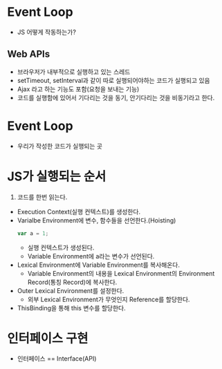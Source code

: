 # Event Loop

- JS 어떻게 작동하는가?

## Web APIs

- 브라우저가 내부적으로 실행하고 있는 스레드
- setTimeout, setInterval과 같이 따로 실행되어야하는 코드가 실행되고 있음
- Ajax 라고 하는 기능도 포함(요청을 보내는 기능)
- 코드를 실행함에 있어서 기다리는 것을 동기, 안기다리는 것을 비동기라고 한다.

# Event Loop

- 우리가 작성한 코드가 실행되는 곳

# JS가 실행되는 순서

1. 코드를 한번 읽는다.

- Execution Context(실행 컨텍스트)를 생성한다.
- Varialbe Environment에 변수, 함수들을 선언한다.(Hoisting)
  ```javascript
  var a = 1;
  ```
  - 실행 컨텍스트가 생성된다.
  - Variable Environment에 a라는 변수가 선언된다.
- Lexical Environment에 Variable Environment를 복사해온다.
  - Variable Environment의 내용을 Lexical Environment의 Environment Record(통칭 Record)에 복사한다.
- Outer Lexical Environment를 설정한다.
  - 외부 Lexical Environment가 무엇인지 Reference를 할당한다.
- ThisBinding을 통해 this 변수를 할당한다.

# 인터페이스 구현

- 인터페이스 == Interface(API)
